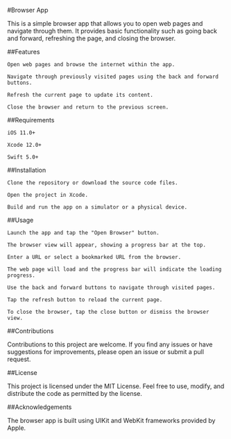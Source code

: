 #Browser App

This is a simple browser app that allows you to open web pages and navigate through them. It provides basic functionality such as going back and forward, refreshing the page, and closing the browser.

##Features


    Open web pages and browse the internet within the app.

    Navigate through previously visited pages using the back and forward buttons.

    Refresh the current page to update its content.

    Close the browser and return to the previous screen.


##Requirements


    iOS 11.0+

    Xcode 12.0+

    Swift 5.0+


##Installation


    Clone the repository or download the source code files.

    Open the project in Xcode.

    Build and run the app on a simulator or a physical device.


##Usage


    Launch the app and tap the "Open Browser" button.

    The browser view will appear, showing a progress bar at the top.

    Enter a URL or select a bookmarked URL from the browser.

    The web page will load and the progress bar will indicate the loading progress.

    Use the back and forward buttons to navigate through visited pages.

    Tap the refresh button to reload the current page.

    To close the browser, tap the close button or dismiss the browser view.


##Contributions

Contributions to this project are welcome. If you find any issues or have suggestions for improvements, please open an issue or submit a pull request.

##License

This project is licensed under the MIT License. Feel free to use, modify, and distribute the code as permitted by the license.

##Acknowledgements

The browser app is built using UIKit and WebKit frameworks provided by Apple.



